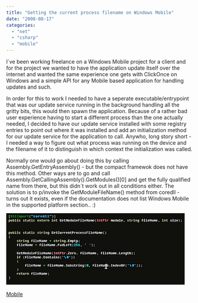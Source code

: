 ```yaml
---
title: "Getting the current process filename on Windows Mobile"
date: "2008-08-17"
categories: 
  - "net"
  - "csharp"
  - "mobile"
---
```


I´ve been working freelance on a Windows Mobile project for a client and for the project we wanted to have the application update itself over the internet and wanted the same experience one gets with ClickOnce on Windows and a simple API for any Mobile based application for handling updates and such.

In order for this to work I needed to have a seperate executable/entrypoint that was our update service running in the background handling all the gritty bits, this would then spawn the application. Because of a rather bad user experience having to start a different process than the one actually needed, I decided to have our update service installed with some registry entries to point out where it was installed and add an initialization method for our update service for the application to call. Anywho, long story short - I needed a way to figure out what process was running on the device and the filename of it to distinguish in which context the initialization was called.

Normally one would go about doing this by calling Assembly.GetEntryAssembly() - but the compact framewok does not have this method. Other ways are to go and call Assembly.GetCallingAssembly().GetModules()\[0\] and get the fully qualified name from there, but this didn´t work out in all conditions either. The solution is to p/invoke the GetModuleFileName() method from coredll - turns out it exists, even if the documentation does not list Windows Mobile in the supported platform section.. :)

  
![Parallels-DesktopScreenSnapz003.png](images/Parallels-DesktopScreenSnapz003.jpg)

[Mobile](http://technorati.com/tag/Mobile)
